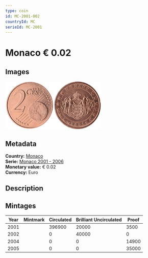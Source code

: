 ```yaml
---
type: coin
id: MC-2001-002
countryId: MC
serieId: MC-2001
---
```


# Monaco € 0.02

## Images

<img src="../../../Images/common-2002-002.webp" height="150" alt="Front image"><img src="Images/monaco-2001-002.webp" height="150" alt="Back image">

## Metadata

**Country:** [Monaco](../index.md)\
**Serie:** [Monaco 2001 - 2006](index.md)\
**Monetary value:** € 0.02\
**Currency:** Euro

## Description

## Mintages

| Year | Mintmark | Circulated | Brilliant Uncirculated | Proof |
| ---- | -------- | ---------- | ---------------------- | ----- |
| 2001 |          | 396900     | 20000                  | 3500  |
| 2002 |          | 0          | 40000                  | 0     |
| 2004 |          | 0          | 0                      | 14900 |
| 2005 |          | 0          | 0                      | 35000 |
